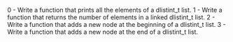 0 - Write a function that prints all the elements of a dlistint_t list.
1 - Write a function that returns the number of elements in a linked dlistint_t list.
2 - Write a function that adds a new node at the beginning of a dlistint_t list.
3 - Write a function that adds a new node at the end of a dlistint_t list.
